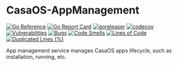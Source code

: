 # CasaOS-AppManagement

[![Go Reference](https://pkg.go.dev/badge/github.com/IceWhaleTech/CasaOS-AppManagement.svg)](https://pkg.go.dev/github.com/IceWhaleTech/CasaOS-AppManagement)
[![Go Report Card](https://goreportcard.com/badge/github.com/IceWhaleTech/CasaOS-AppManagement)](https://goreportcard.com/report/github.com/IceWhaleTech/CasaOS-AppManagement)
[![goreleaser](https://github.com/IceWhaleTech/CasaOS-AppManagement/actions/workflows/release.yml/badge.svg)](https://github.com/IceWhaleTech/CasaOS-AppManagement/actions/workflows/release.yml)
[![codecov](https://codecov.io/gh/IceWhaleTech/CasaOS-AppManagement/branch/main/graph/badge.svg?token=ZCWZOFKXJT)](https://codecov.io/gh/IceWhaleTech/CasaOS-AppManagement)
[![Vulnerabilities](https://sonarcloud.io/api/project_badges/measure?project=IceWhaleTech_CasaOS-AppManagement&metric=vulnerabilities)](https://sonarcloud.io/summary/new_code?id=IceWhaleTech_CasaOS-AppManagement)
[![Bugs](https://sonarcloud.io/api/project_badges/measure?project=IceWhaleTech_CasaOS-AppManagement&metric=bugs)](https://sonarcloud.io/summary/new_code?id=IceWhaleTech_CasaOS-AppManagement)
[![Code Smells](https://sonarcloud.io/api/project_badges/measure?project=IceWhaleTech_CasaOS-AppManagement&metric=code_smells)](https://sonarcloud.io/summary/new_code?id=IceWhaleTech_CasaOS-AppManagement)
[![Lines of Code](https://sonarcloud.io/api/project_badges/measure?project=IceWhaleTech_CasaOS-AppManagement&metric=ncloc)](https://sonarcloud.io/summary/new_code?id=IceWhaleTech_CasaOS-AppManagement)
[![Duplicated Lines (%)](https://sonarcloud.io/api/project_badges/measure?project=IceWhaleTech_CasaOS-AppManagement&metric=duplicated_lines_density)](https://sonarcloud.io/summary/new_code?id=IceWhaleTech_CasaOS-AppManagement)

App management service manages CasaOS apps lifecycle, such as installation, running, etc.
